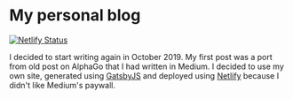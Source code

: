 # My personal blog

[![Netlify Status](https://api.netlify.com/api/v1/badges/91c22da8-cb55-4cdf-a07e-be360abe128b/deploy-status)](https://app.netlify.com/sites/zxul767/deploys)

I decided to start writing again in October 2019. My first post was a port from old post on AlphaGo that I had written in Medium. I decided to use my own site, generated using [GatsbyJS](https://www.gatsbyjs.org) and deployed using [Netlify]() because I didn't like Medium's paywall.
